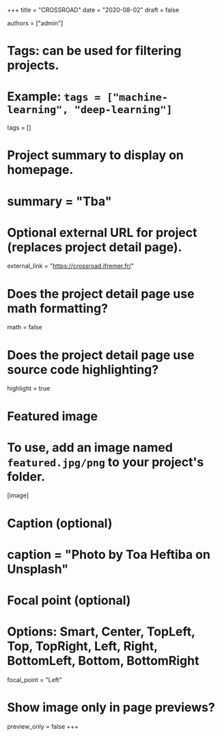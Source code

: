 
+++
title = "CROSSROAD"
date = "2020-08-02"
draft = false

authors = ["admin"]

# Tags: can be used for filtering projects.
# Example: `tags = ["machine-learning", "deep-learning"]`
tags = []

# Project summary to display on homepage.
# summary = "Tba"

# Optional external URL for project (replaces project detail page).
external_link = "https://crossroad.ifremer.fr/"

# Does the project detail page use math formatting?
math = false

# Does the project detail page use source code highlighting?
highlight = true

# Featured image
# To use, add an image named `featured.jpg/png` to your project's folder. 
[image]
  # Caption (optional)
  # caption = "Photo by Toa Heftiba on Unsplash"

  # Focal point (optional)
  # Options: Smart, Center, TopLeft, Top, TopRight, Left, Right, BottomLeft, Bottom, BottomRight
  focal_point = "Left"

  # Show image only in page previews?
  preview_only = false
+++

